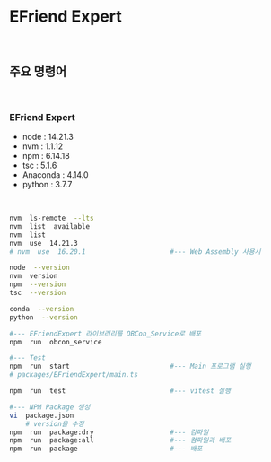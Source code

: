 # EFriend Expert

​      

## 주요 명령어

​    

### EFriend Expert

- node : 14.21.3
- nvm : 1.1.12
- npm : 6.14.18
- tsc : 5.1.6
- Anaconda : 4.14.0
- python : 3.7.7

​    

```bash
nvm  ls-remote  --lts 
nvm  list  available
nvm  list
nvm  use  14.21.3
# nvm  use  16.20.1                     #--- Web Assembly 사용시

node  --version
nvm  version
npm  --version
tsc  --version

conda  --version
python  --version

#--- EFriendExpert 라이브러리를 OBCon_Service로 배포
npm  run  obcon_service

#--- Test
npm  run  start                         #--- Main 프로그램 실행
# packages/EFriendExpert/main.ts

npm  run  test                          #--- vitest 실행

#--- NPM Package 생성
vi  package.json
    # version을 수정
npm  run  package:dry                   #--- 컴파일
npm  run  package:all                   #--- 컴파일과 배포
npm  run  package                       #--- 배포
```

​    
